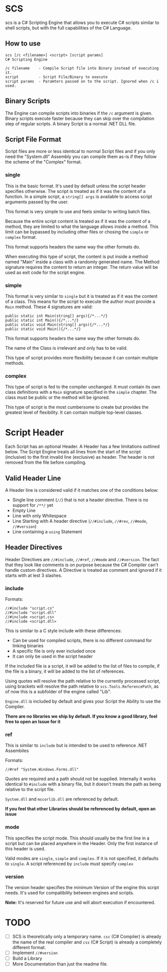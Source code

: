 # SCS

scs is a C# Scripting Engine that allows you to execute C# scripts similar to shell scripts,
but with the full capabilities of the C# Language.

## How to use

	scs [/c <filename>] <script> [script params]
	C# Scripting Engine

	/c filename    - Compile Script file into Binary instead of executing it.
	script         - Script File/Binary to execute
	script params  - Paramters passed on to the script. Ignored when /c i used.

## Binary Scripts

The Engine can compile scripts into binaries if the `/c` argument is given.
Binary scripts execute faster because they can skip over the compilation step of regular scripts.
A binary Script is a normal .NET DLL file.

## Script File Format

Script files are more or less identical to normal Script files
and if you only need the "System.dll" Assembly you can compile them as-is if they follow the scheme of the "Complex" format.

### single

This is the basic format. It's used by default unless the script header specifies otherwise.
The script is treated as if it was the content of a function.
In a simple script, a `string[] args` is available to access script arguments passed by the user.

This format is very simple to use and feels similar to writing batch files.

Because the entire script content is treated as if it was the content of a method,
they are limited to what the language allows inside a method.
This limit can be bypassed by including other files or chosing the `simple` or `complex` format.

This format supports headers the same way the other formats do.

When executing this type of script,
the content is put inside a method named "Main" inside a class with a randomly generated name.
The Method signature requires the content to return an integer.
The return value will be used as exit code for the script engine.

### simple

This format is very similar to `single` but it is treated as if it was the content of a class.
This means for the script to execute the author must provide a `Main` method.
These 4 signatures are valid:

    public static int Main(string[] args){/*...*/}
    public static int Main(){/*...*/}
    public static void Main(string[] args){/*...*/}
    public static void Main(){/*...*/}

This format supports headers the same way the other formats do.

The name of the Class is irrelevant and only has to be valid.

This type of script provides more flexibility because it can contain multiple methods.

### complex

This type of script is fed to the compiler unchanged.
It must contain its own class definitions with a `Main` signature specified in the `simple` chapter.
The class must be public or the method will be ignored.

This type of script is the most cumbersome to create but provides the greatest level of flexibility.
It can contain multiple top-level classes.

# Script Header

Each Script has an optional Header.
A Header has a few limitations outlined below.
The Script Engine treats all lines from the start of the script (inclusive) to the first invalid line (exclusive) as header.
The header is not removed from the file before compiling.

## Valid Header Line

A Header line is considered valid if it matches one of the conditions below:

- Single line comment (`//`) that is not a header directive. There is no support for `/**/` yet
- Empty Line
- Line with only Whitespace
- Line Starting with A header directive (`//#include`, `//#rev`, `//#mode`, `//#version`)
- Line containing a `using` Statement

## Header Directives

Header Directives are `//#include`, `//#ref`, `//#mode` and `//#version`.
The fact that they look like comments is on purpose because the C# Compiler can't handle custom directives.
A Directive is treated as comment and ignored if it starts with at lest 3 slashes.

### include

Formats:

    //#include "script.cs"
    //#include "script.dll"
    //#include <script.cs>
    //#include <script.dll>

This is similar to a C style include with these differences:

- Can be used for compiled scripts, there is no different command for linking binaries
- A specific file is only ever included once
- It can only be used in the script header

If the included file is a script, it will be added to the list of files to compile,
if the file is a binary, it will be added to the list of references.

Using quotes will resolve the path relative to the currently processed script,
using brackets will resolve the path relative to `scs.Tools.ReferencePath`,
as of now this is a subfolder of the engine called "Lib".

`Engine.dll` is included by default and gives your Script the Ability to use the Compiler.

**There are no libraries we ship by default. If you know a good library,
feel free to open an Issue for it**

### ref

This is similar to `include` but is intended to be used to reference .NET Assembiles

Formats:

    //#ref "System.Windows.Forms.dll"

Quotes are required and a path should not be supplied.
Internally it works identical to `#include` with a binary file,
but it doesn't treats the path as being relative to the script file.

`System.dll` and `mscorlib.dll` are referenced by default.

**If you feel that other Libraries should be referenced by default, open an issue**

### mode

This specifies the script mode.
This should usually be the first line in a script but can be placed anywhere in the Header.
Only the first instance of this header is used.

Valid modes are `single`, `simple` and `complex`.
If it is not specified, it defaults to `single`.
A script referenced by `include` must specify `complex`

### version

The version header specifies the minimum Version of the engine this script needs.
It's used for compatibility between engines and scripts.

**Note:** It's reserved for future use and will abort execution if encountered.

# TODO

- [ ] SCS is theoretically only a temporary name. `csc` (C# Compiler) is already the name of the real compiler and
`css` (C# Script) is already a completely different format.
- [ ] Implement `//#version`
- [ ] Build a Library
- [ ] More Documentation than just the readme file.
